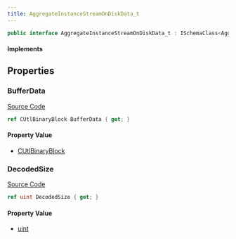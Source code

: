 ```yaml
---
title: AggregateInstanceStreamOnDiskData_t
---
```


```csharp
public interface AggregateInstanceStreamOnDiskData_t : ISchemaClass<AggregateInstanceStreamOnDiskData_t>, ISchemaField, ISchemaClass, INativeHandle
```

#### Implements

## Properties

### BufferData

[Source Code](https://github.com/swiftly-solution/swiftlys2/blob/main/managed/src/SwiftlyS2.Generated/Schemas/Interfaces/AggregateInstanceStreamOnDiskData_t.cs#L19)

```csharp
ref CUtlBinaryBlock BufferData { get; }
```

#### Property Value

- [CUtlBinaryBlock](/docs/api/shared/natives/cutlbinaryblock)

### DecodedSize

[Source Code](https://github.com/swiftly-solution/swiftlys2/blob/main/managed/src/SwiftlyS2.Generated/Schemas/Interfaces/AggregateInstanceStreamOnDiskData_t.cs#L17)

```csharp
ref uint DecodedSize { get; }
```

#### Property Value

- [uint](https://learn.microsoft.com/dotnet/api/system.uint32)

